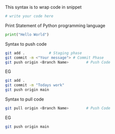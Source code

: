 This syntax is to wrap code in snippet
```bash
# write your code here
```

Print Statement of Python programming language  
```python
print("Hello World")
```

Syntax to push code
```bash
git add .           # Staging phase
git commit -m <"Your message"> # Commit Phase
git push origin <Branch Name>        # Push Code
```

EG
```bash
git add .
git commit -m "Todays work"
git push origin main
```

Syntax to pull code
```bash
git pull origin <Branch Name>        # Push Code
```

EG
```bash
git push origin main
```
